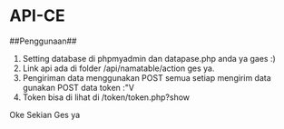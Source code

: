 # API-CE

##Penggunaan##
1. Setting database di phpmyadmin dan datapase.php anda ya gaes :)
2. Link api ada di folder /api/namatable/action ges ya.
3. Pengiriman data menggunakan POST semua setiap mengirim data gunakan POST data token :"V
4. Token bisa di lihat di /token/token.php?show

Oke Sekian Ges ya
